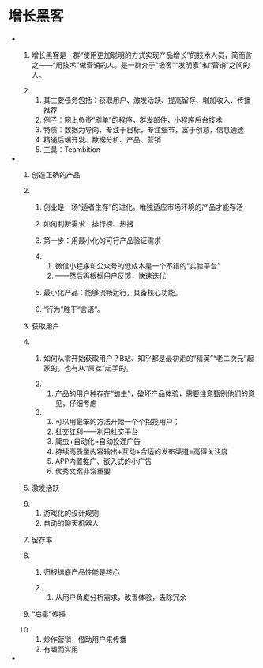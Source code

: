 # 增长黑客

- 1. 增长黑客是一群“使用更加聪明的方式实现产品增长”的技术人员，简而言之——“用技术”做营销的人。是一群介于“极客”“发明家”和“营销”之间的人。

  2. 1. 其主要任务包括：获取用户、激发活跃、提高留存、增加收入、传播推荐
     2. 例子：网上负责“刷单”的程序，群发邮件，小程序后台技术
     3. 特质：数据为导向，专注于目标，专注细节，富于创意，信息通透
     4. 精通后端开发、数据分析、产品、营销
     5. 工具：Teambition

- 1. 创造正确的产品

  2. 1. 创业是一场“适者生存”的进化。唯独适应市场环境的产品才能存活

     2. 如何判断需求：排行榜、热搜

     3. 第一步：用最小化的可行产品验证需求

     4. 1. 微信小程序和公众号的低成本是一个不错的“实验平台”
        2. ——然后再根据用户反馈，快速迭代

     5. 最小化产品：能够流畅运行，具备核心功能。

     6. “行为”胜于“言语”。

  3. 获取用户

  4. 1. 如何从零开始获取用户？B站、知乎都是最初走的“精英”“老二次元”起家的，也有从“屌丝”起手的。

     2. 1. 产品的用户种存在“蝗虫”，破坏产品体验，需要注意甄别他们的意见，仔细考虑

     3. 1. 可以用最笨的方法开始一个个招揽用户；
        2. 社交红利——利用社交平台
        3. 爬虫+自动化=自动投递广告
        4. 持续高质量内容输出+互动+合适的发布渠道=高得关注度
        5. APP内置推广、嵌入式的小广告
        6. 优秀文案非常重要

  5. 激发活跃 

  6. 1. 游戏化的设计规则
     2. 自动的聊天机器人

  7. 留存率

  8. 1. 归根结底产品性能是核心

     2. 1. 从用户角度分析需求，改善体验，去除冗余

  9. “病毒”传播

  10. 1. 炒作营销，借助用户来传播
      2. 有趣而实用

-  